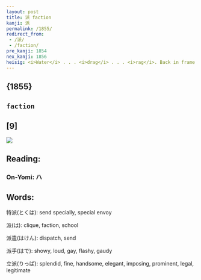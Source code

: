 ```yaml
---
layout: post
title: 派 faction
kanji: 派
permalink: /1855/
redirect_from:
 - /派/
 - /faction/
pre_kanji: 1854
nex_kanji: 1856
heisig: <i>Water</i> . . . <i>drag</i> . . . <i>rag</i>. Back in frame 1127 we indicated that this latter radical would come up once again, as it does in this and the following two frames.
---
```


## {1855}

## `faction`

## [9]

<div class="stroke"><img src="E6B4BE.png" /></div>

## Reading:

### On-Yomi: ハ

## Words:

特派(とくは): send specially, special envoy

派(は): clique, faction, school

派遣(はけん): dispatch, send

派手(はで): showy, loud, gay, flashy, gaudy

立派(りっぱ): splendid, fine, handsome, elegant, imposing, prominent, legal, legitimate
